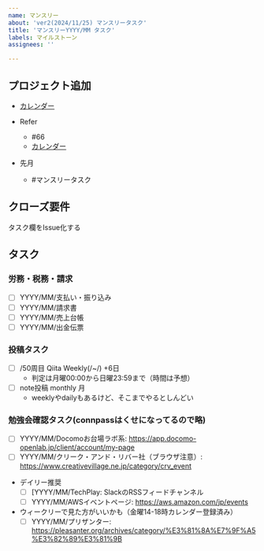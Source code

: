 ```yaml
---
name: マンスリー
about: 'ver2(2024/11/25) マンスリータスク'
title: 'マンスリーYYYY/MM タスク'
labels: マイルストーン
assignees: ''

---
```


## プロジェクト追加
- [カレンダー](https://github.com/users/shimajima-eiji/projects/27/views/1?pane=issue&itemId=84057099&issue=shimajima-eiji%7Cshimajima-eiji%7C80)

- Refer
  - #66
  - [カレンダー](https://github.com/users/shimajima-eiji/projects/27)
- 先月
  - #マンスリータスク

## クローズ要件
タスク欄をIssue化する

## タスク
### 労務・税務・請求
- [ ] YYYY/MM/支払い・振り込み
- [ ] YYYY/MM/請求書
- [ ] YYYY/MM/売上台帳
- [ ] YYYY/MM/出金伝票

### 投稿タスク
- [ ] /50周目 Qiita Weekly(/~/) +6日
  - 判定は月曜00:00から日曜23:59まで（時間は予想）
- [ ] note投稿 monthly 月
  - weeklyやdailyもあるけど、そこまでやるとしんどい

### 勉強会確認タスク(connpassはくせになってるので略)
- [ ] YYYY/MM/Docomoお台場ラボ系: https://app.docomo-openlab.jp/client/account/my-page
- [ ] YYYY/MM/クリーク・アンド・リバー社（ブラウザ注意）: https://www.creativevillage.ne.jp/category/crv_event
- デイリー推奨
  - [ ] [YYYY/MM/TechPlay: SlackのRSSフィードチャンネル
  - [ ] YYYY/MM/AWSイベントページ: https://aws.amazon.com/jp/events
- ウィークリーで見た方がいいかも（金曜14-18時カレンダー登録済み）
  - [ ] YYYY/MM/プリザンター: https://pleasanter.org/archives/category/%E3%81%8A%E7%9F%A5%E3%82%89%E3%81%9B
